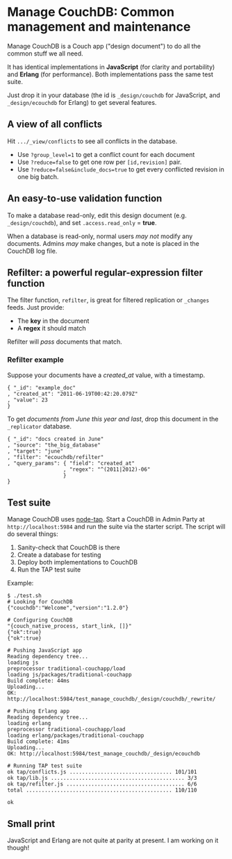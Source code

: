 # Manage CouchDB: Common management and maintenance

Manage CouchDB is a Couch app ("design document") to do all the common stuff we all need.

It has identical implementations in **JavaScript** (for clarity and portability) and **Erlang** (for performance). Both implementations pass the same test suite.

Just drop it in your database (the id is `_design/couchdb` for JavaScript, and `_design/ecouchdb` for Erlang) to get several features.

## A view of all conflicts

Hit `.../_view/conflicts` to see all conflicts in the database.

* Use `?group_level=1` to get a conflict count for each document
* Use `?reduce=false` to get one row per `[id,revision]` pair.
* Use `?reduce=false&include_docs=true` to get every conflicted revision in one big batch.

## An easy-to-use validation function

To make a database read-only, edit this design document (e.g. `_design/couchdb`), and set `.access.read_only` = **true**.

When a database is read-only, normal users *may not* modify any documents. Admins *may* make changes, but a note is placed in the CouchDB log file.

## Refilter: a powerful regular-expression filter function

The filter function, `refilter`, is great for filtered replication or `_changes` feeds. Just provide:

* The **key** in the document
* A **regex** it should match

Refilter will *pass* documents that match.

### Refilter example

Suppose your documents have a *created_at* value, with a timestamp.

    { "_id": "example_doc"
    , "created_at": "2011-06-19T00:42:20.079Z"
    , "value": 23
    }

To get *documents from June this year and last*, drop this document in the `_replicator` database.

    { "_id": "docs created in June"
    , "source": "the_big_database"
    , "target": "june"
    , "filter": "ecouchdb/refilter"
    , "query_params": { "field": "created_at"
                      , "regex": "^(2011|2012)-06"
                      }
    }

## Test suite

Manage CouchDB uses [node-tap][tap]. Start a CouchDB in Admin Party at `http://localhost:5984` and run the suite via the starter script. The script will do several things:

1. Sanity-check that CouchDB is there
1. Create a database for testing
1. Deploy both implementations to CouchDB
1. Run the TAP test suite

Example:

    $ ./test.sh
    # Looking for CouchDB
    {"couchdb":"Welcome","version":"1.2.0"}

    # Configuring CouchDB
    "{couch_native_process, start_link, []}"
    {"ok":true}
    {"ok":true}

    # Pushing JavaScript app
    Reading dependency tree...
    loading js
    preprocessor traditional-couchapp/load
    loading js/packages/traditional-couchapp
    Build complete: 44ms
    Uploading...
    OK: http://localhost:5984/test_manage_couchdb/_design/couchdb/_rewrite/

    # Pushing Erlang app
    Reading dependency tree...
    loading erlang
    preprocessor traditional-couchapp/load
    loading erlang/packages/traditional-couchapp
    Build complete: 41ms
    Uploading...
    OK: http://localhost:5984/test_manage_couchdb/_design/ecouchdb

    # Running TAP test suite
    ok tap/conflicts.js ................................. 101/101
    ok tap/lib.js ........................................... 3/3
    ok tap/refilter.js ...................................... 6/6
    total ............................................... 110/110

    ok

## Small print

JavaScript and Erlang are not quite at parity at present. I am working on it though!

[tap]: https://github.com/isaacs/node-tap
